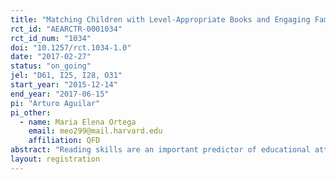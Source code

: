 ```yaml
---
title: "Matching Children with Level-Appropriate Books and Engaging Families"
rct_id: "AEARCTR-0001034"
rct_id_num: "1034"
doi: "10.1257/rct.1034-1.0"
date: "2017-02-27"
status: "on_going"
jel: "D61, I25, I28, O31"
start_year: "2015-12-14"
end_year: "2017-06-15"
pi: "Arturo Aguilar"
pi_other:
  - name: Maria Elena Ortega
    email: meo299@mail.harvard.edu
    affiliation: QFD
abstract: "Reading skills are an important predictor of educational attainment and, consequently, of other long-term outcomes. School curriculum often follows the “one size fits all” rule, which means that every student within a classroom is assigned the same reading materials, regardless of their reading skills. This practice potentially leads to adverse effects for students in the extremes of the reading abilities’ distribution, which is particularly negative for those falling behind. In this project, we test an alternative system to select reading material for early grade readers: we build a web-based platform that gives book recommendations tailored to readers’ abilities and interests; participants can borrow books for free at the community library. We also test whether parental involvement could complement this strategy. We implement a randomized control trial to assess the potential benefits of this intervention on students’ reading proficiency and habits.  "
layout: registration
---
```


